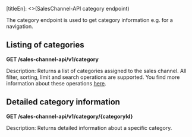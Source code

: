 [titleEn]: <>(SalesChannel-API category endpoint)

The category endpoint is used to get category information e.g. for a navigation.

## Listing of categories

**GET /sales-channel-api/v1/category**

Description: Returns a list of categories assigned to the sales channel.
All filter, sorting, limit and search operations are supported.
You find more information about these operations [here](../30-api/50-filter-search-limit.md).

## Detailed category information

**GET /sales-channel-api/v1/category/{categoryId}**

Description: Returns detailed information about a specific category.
